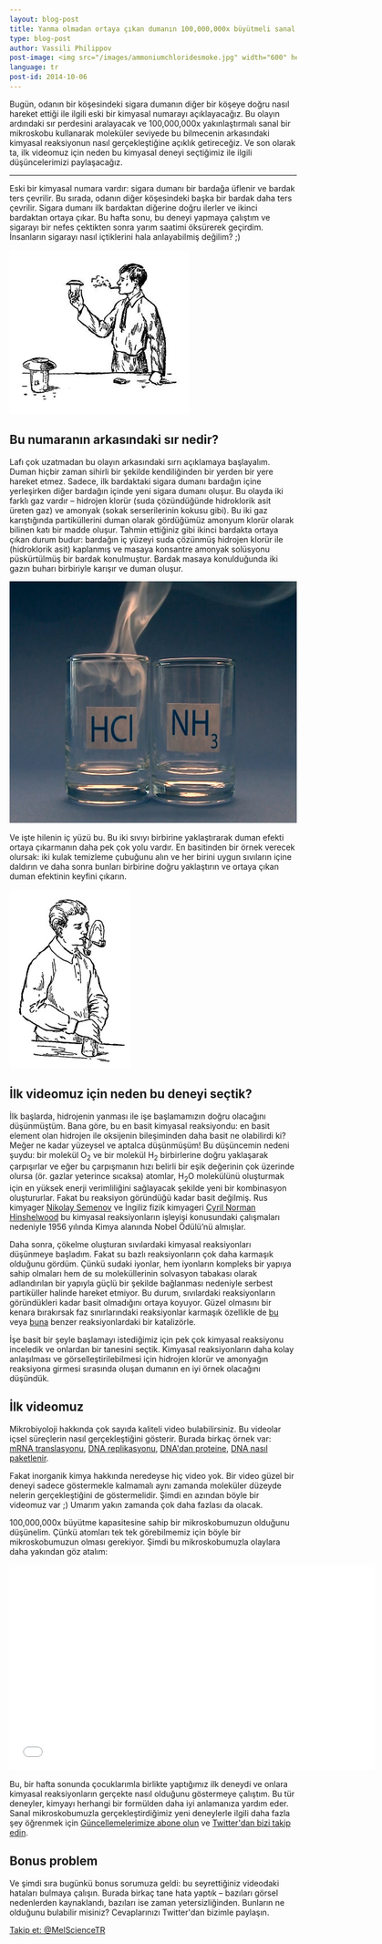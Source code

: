 ```yaml
---
layout: blog-post
title: Yanma olmadan ortaya çıkan dumanın 100,000,000x büyütmeli sanal bir mikroskopla görüntülenmesi
type: blog-post
author: Vassili Philippov
post-image: <img src="/images/ammoniumchloridesmoke.jpg" width="600" height="424" alt="Amonyum klorür dumanı">
language: tr
post-id: 2014-10-06
---
```

Bugün, odanın bir köşesindeki sigara dumanın diğer bir köşeye doğru nasıl hareket ettiği ile ilgili eski bir kimyasal numarayı açıklayacağız. Bu olayın ardındaki sır perdesini aralayacak ve 100,000,000x yakınlaştırmalı sanal bir mikroskobu kullanarak moleküler seviyede bu bilmecenin arkasındaki kimyasal reaksiyonun nasıl gerçekleştiğine açıklık getireceğiz. Ve son olarak ta, ilk videomuz için neden bu kimyasal deneyi seçtiğimiz ile ilgili düşüncelerimizi paylaşacağız.
<!-- more -->

---
Eski bir kimyasal numara vardır: sigara dumanı bir bardağa üflenir ve bardak ters çevrilir. Bu sırada, odanın diğer köşesindeki başka bir bardak daha ters çevrilir. Sigara dumanı ilk bardaktan diğerine doğru ilerler ve ikinci bardaktan ortaya çıkar. Bu hafta sonu, bu deneyi yapmaya çalıştım ve sigarayı bir nefes çektikten sonra yarım saatimi öksürerek geçirdim. İnsanların sigarayı nasıl içtiklerini hala anlayabilmiş değilim? ;)
 
<img src="/images/movingofsmoke.png" width="314" height="289" alt="Duman bir bardaktan diğerine doğru hareket eder">

## Bu numaranın arkasındaki sır nedir?

Lafı çok uzatmadan bu olayın arkasındaki sırrı açıklamaya başlayalım. Duman hiçbir zaman sihirli bir şekilde kendiliğinden bir yerden bir yere hareket etmez. Sadece, ilk bardaktaki sigara dumanı bardağın içine yerleşirken diğer bardağın içinde yeni sigara dumanı oluşur. Bu olayda iki farklı gaz vardır – hidrojen klorür (suda çözündüğünde hidroklorik asit üreten gaz) ve amonyak (sokak serserilerinin kokusu gibi). Bu iki gaz karıştığında partiküllerini duman olarak gördüğümüz amonyum klorür olarak bilinen katı bir madde oluşur. Tahmin ettiğiniz gibi ikinci bardakta ortaya çıkan durum budur: bardağın iç yüzeyi suda çözünmüş hidrojen klorür ile (hidroklorik asit) kaplanmış ve masaya konsantre amonyak solüsyonu püskürtülmüş bir bardak konulmuştur. Bardak masaya konulduğunda iki gazın buharı birbiriyle karışır ve duman oluşur.

<img src="/images/ammoniumchloridesmoke.jpg" width="600" height="424" alt="Amonyum klorür dumanı">

Ve işte hilenin iç yüzü bu. Bu iki sıvıyı birbirine yaklaştırarak duman efekti ortaya çıkarmanın daha pek çok yolu vardır. En basitinden bir örnek verecek olursak: iki kulak temizleme çubuğunu alın ve her birini uygun sıvıların içine daldırın ve daha sonra bunları birbirine doğru yaklaştırın ve ortaya çıkan duman efektinin keyfini çıkarın.

<img src="/images/twosmokingtubes.png" width="213" height="315">

## İlk videomuz için neden bu deneyi seçtik?

İlk başlarda, hidrojenin yanması ile işe başlamamızın doğru olacağını düşünmüştüm. Bana göre, bu en basit kimyasal reaksiyondu: en basit element olan hidrojen ile oksijenin bileşiminden daha basit ne olabilirdi ki? Meğer ne kadar yüzeysel ve aptalca düşünmüşüm! Bu düşüncemin nedeni şuydu: bir molekül O<sub>2</sub> ve bir molekül H<sub>2</sub> birbirlerine doğru yaklaşarak çarpışırlar ve eğer bu çarpışmanın hızı belirli bir eşik değerinin çok üzerinde olursa (ör. gazlar yeterince sıcaksa) atomlar, H<sub>2</sub>O molekülünü oluşturmak için en yüksek enerji verimliliğini sağlayacak şekilde yeni bir kombinasyon oluştururlar. Fakat bu reaksiyon göründüğü kadar basit değilmiş. Rus kimyager <a href="https://tr.wikipedia.org/wiki/Nikolay_Semyonov">Nikolay Semenov</a> ve İngiliz fizik kimyageri <a href="https://tr.wikipedia.org/wiki/Cyril_Norman_Hinshelwood">Cyril Norman Hinshelwood</a> bu kimyasal reaksiyonların işleyişi konusundaki çalışmaları nedeniyle 1956 yılında Kimya alanında Nobel Ödülü’nü almışlar.

Daha sonra, çökelme oluşturan sıvılardaki kimyasal reaksiyonları düşünmeye başladım. Fakat su bazlı reaksiyonların çok daha karmaşık olduğunu gördüm. Çünkü sudaki iyonlar, hem iyonların kompleks bir yapıya sahip olmaları hem de su moleküllerinin solvasyon tabakası olarak adlandırılan bir yapıyla güçlü bir şekilde bağlanması nedeniyle serbest partiküller halinde hareket etmiyor. Bu durum, sıvılardaki reaksiyonların göründükleri kadar basit olmadığını ortaya koyuyor. Güzel olmasını bir kenara bırakırsak faz sınırlarındaki reaksiyonlar karmaşık özellikle de <a href="http://chemistry.melscience.com/experiments/catalytic-oxidation-of-acetone-on-copper-wire.html">bu</a> veya <a href="http://chemistry.melscience.com/experiments/oxidation-of-ammonia-with-platinum-catalyst.html">buna</a> benzer reaksiyonlardaki bir katalizörle.

İşe basit bir şeyle başlamayı istediğimiz için pek çok kimyasal reaksiyonu inceledik ve onlardan bir tanesini seçtik. Kimyasal reaksiyonların daha kolay anlaşılması ve görselleştirilebilmesi için hidrojen klorür ve amonyağın reaksiyona girmesi sırasında oluşan dumanın en iyi örnek olacağını düşündük.

## İlk videomuz

Mikrobiyoloji hakkında çok sayıda kaliteli video bulabilirsiniz. Bu videolar içsel süreçlerin nasıl gerçekleştiğini gösterir. Burada birkaç örnek var: <a href="https://www.youtube.com/watch?v=TfYf_rPWUdY">mRNA translasyonu</a>, <a href="https://www.youtube.com/watch?v=OnuspQG0Jd0">DNA replikasyonu</a>, <a href="https://www.youtube.com/watch?v=D3fOXt4MrOM">DNA'dan proteine</a>, <a href="https://www.youtube.com/watch?v=gbSIBhFwQ4s">DNA nasıl paketlenir</a>.

Fakat inorganik kimya hakkında neredeyse hiç video yok. Bir video güzel bir deneyi sadece göstermekle kalmamalı aynı zamanda moleküler düzeyde nelerin gerçekleştiğini de göstermelidir. Şimdi en azından böyle bir videomuz var ;) Umarım yakın zamanda çok daha fazlası da olacak.

100,000,000x büyütme kapasitesine sahip bir mikroskobumuzun olduğunu düşünelim. Çünkü atomları tek tek görebilmemiz için böyle bir mikroskobumuzun olması gerekiyor. Şimdi bu mikroskobumuzla olaylara daha yakından göz atalım: 

<iframe width="640" height="360" src="//www.youtube.com/embed/cz87YmRYwhU?rel=0" frameborder="0" allowfullscreen></iframe>
<br>

Bu, bir hafta sonunda çocuklarımla birlikte yaptığımız ilk deneydi ve onlara kimyasal reaksiyonların gerçekte nasıl olduğunu göstermeye çalıştım. Bu tür deneyler, kimyayı herhangi bir formülden daha iyi anlamanıza yardım eder. Sanal mikroskobumuzla gerçekleştirdiğimiz yeni deneylerle ilgili daha fazla şey öğrenmek için <a href="">Güncellemelerimize abone olun</a> ve <a href="https://twitter.com/MelScienceTR">Twitter'dan bizi takip edin</a>.

## Bonus problem

Ve şimdi sıra bugünkü bonus sorumuza geldi: bu seyrettiğiniz videodaki hataları bulmaya çalışın. Burada birkaç tane hata yaptık – bazıları görsel nedenlerden kaynaklandı, bazıları ise zaman yetersizliğinden. Bunların ne olduğunu bulabilir misiniz? Cevaplarınızı Twitter'dan bizimle paylaşın.

<!-- Begin Twitter follow -->
<a href="https://twitter.com/MelScienceTR" class="twitter-follow-button" data-show-count="false" data-lang="tr" data-size="large">Takip et: @MelScienceTR</a>
<script>!function(d,s,id){var js,fjs=d.getElementsByTagName(s)[0],p=/^http:/.test(d.location)?'http':'https';if(!d.getElementById(id)){js=d.createElement(s);js.id=id;js.src=p+'://platform.twitter.com/widgets.js';fjs.parentNode.insertBefore(js,fjs);}}(document, 'script', 'twitter-wjs');</script>
<!-- End Twitter follow -->
